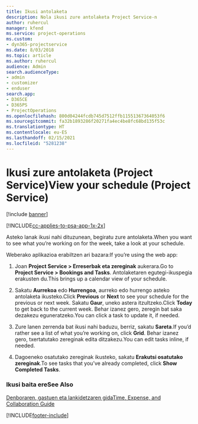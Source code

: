 ```yaml
---
title: Ikusi antolaketa
description: Nola ikusi zure antolaketa Project Service-n
author: ruhercul
manager: kfend
ms.service: project-operations
ms.custom:
- dyn365-projectservice
ms.date: 8/03/2018
ms.topic: article
ms.author: ruhercul
audience: Admin
search.audienceType:
- admin
- customizer
- enduser
search.app:
- D365CE
- D365PS
- ProjectOperations
ms.openlocfilehash: 800d04244fcdb745d7512ffb11551367364053f6
ms.sourcegitcommit: fa32b1893286f20271fa4ec4be8fc68bd135f53c
ms.translationtype: HT
ms.contentlocale: eu-ES
ms.lasthandoff: 02/15/2021
ms.locfileid: "5281238"
---
```

# <a name="view-your-schedule-project-service"></a><span data-ttu-id="33c8b-103">Ikusi zure antolaketa (Project Service)</span><span class="sxs-lookup"><span data-stu-id="33c8b-103">View your schedule (Project Service)</span></span>

[!include [banner](../includes/psa-now-project-operations.md)]

[!INCLUDE[cc-applies-to-psa-app-1x-2x](../includes/cc-applies-to-psa-app-1x-2x.md)]

<span data-ttu-id="33c8b-104">Asteko lanak ikusi nahi dituzunean, begiratu zure antolaketa.</span><span class="sxs-lookup"><span data-stu-id="33c8b-104">When you want to see what you’re working on for the week, take a look at your schedule.</span></span>  
  
 <span data-ttu-id="33c8b-105">Weberako aplikazioa erabiltzen ari bazara:</span><span class="sxs-lookup"><span data-stu-id="33c8b-105">If you’re using the web app:</span></span>  
  
1.  <span data-ttu-id="33c8b-106">Joan **Project Service > Erreserbak eta zereginak** aukerara.</span><span class="sxs-lookup"><span data-stu-id="33c8b-106">Go to **Project Service > Bookings and Tasks**.</span></span> <span data-ttu-id="33c8b-107">Antolaketaren egutegi-ikuspegia erakusten du.</span><span class="sxs-lookup"><span data-stu-id="33c8b-107">This brings up a calendar view of your schedule.</span></span>  
  
2.  <span data-ttu-id="33c8b-108">Sakatu **Aurrekoa** edo **Hurrengoa**, aurreko edo hurrengo asteko antolaketa ikusteko.</span><span class="sxs-lookup"><span data-stu-id="33c8b-108">Click **Previous** or **Next** to see your schedule for the previous or next week.</span></span> <span data-ttu-id="33c8b-109">Sakatu **Gaur**, uneko astera itzultzeko.</span><span class="sxs-lookup"><span data-stu-id="33c8b-109">Click **Today** to get back to the current week.</span></span> <span data-ttu-id="33c8b-110">Behar izanez gero, zeregin bat saka dezakezu eguneratzeko.</span><span class="sxs-lookup"><span data-stu-id="33c8b-110">You can click a task to update it, if needed.</span></span>  
  
3.  <span data-ttu-id="33c8b-111">Zure lanen zerrenda bat ikusi nahi baduzu, berriz, sakatu **Sareta**.</span><span class="sxs-lookup"><span data-stu-id="33c8b-111">If you’d rather see a list of what you’re working on, click **Grid**.</span></span> <span data-ttu-id="33c8b-112">Behar izanez gero, txertatutako zereginak edita ditzakezu.</span><span class="sxs-lookup"><span data-stu-id="33c8b-112">You can edit tasks inline, if needed.</span></span>  
  
4.  <span data-ttu-id="33c8b-113">Dagoeneko osatutako zereginak ikusteko, sakatu **Erakutsi osatutako zereginak**.</span><span class="sxs-lookup"><span data-stu-id="33c8b-113">To see tasks that you’ve already completed, click **Show Completed Tasks**.</span></span>  
  
### <a name="see-also"></a><span data-ttu-id="33c8b-114">Ikusi baita ere</span><span class="sxs-lookup"><span data-stu-id="33c8b-114">See Also</span></span>  
 [<span data-ttu-id="33c8b-115">Denboraren, gastuen eta lankidetzaren gida</span><span class="sxs-lookup"><span data-stu-id="33c8b-115">Time, Expense, and Collaboration Guide</span></span>](../psa/time-expense-collaboration-guide.md)


[!INCLUDE[footer-include](../includes/footer-banner.md)]